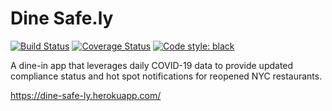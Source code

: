 # Dine Safe.ly
[![Build Status](https://travis-ci.com/deusalexmachina/dine-safe-ly.svg?branch=main)](https://travis-ci.com/deusalexmachina/dine-safe-ly)
[![Coverage Status](https://coveralls.io/repos/github/deusalexmachina/dine-safe-ly/badge.svg)](https://coveralls.io/github/deusalexmachina/dine-safe-ly)
[![Code style: black](https://img.shields.io/badge/code%20style-black-000000.svg)](https://github.com/psf/black)

A dine-in app that leverages daily COVID-19 data to provide updated compliance status and hot spot notifications for reopened NYC restaurants.

https://dine-safe-ly.herokuapp.com/